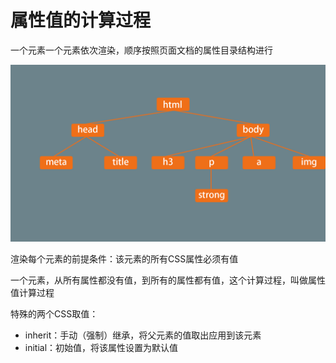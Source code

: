 # 属性值的计算过程

一个元素一个元素依次渲染，顺序按照页面文档的属性目录结构进行

![](assets/2019-09-15.jpg)

渲染每个元素的前提条件：该元素的所有CSS属性必须有值

一个元素，从所有属性都没有值，到所有的属性都有值，这个计算过程，叫做属性值计算过程

特殊的两个CSS取值：

- inherit：手动（强制）继承，将父元素的值取出应用到该元素
- initial：初始值，将该属性设置为默认值